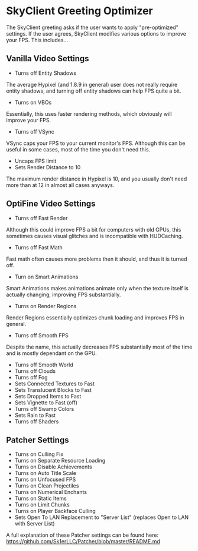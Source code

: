 # SkyClient Greeting Optimizer

The SkyClient greeting asks if the user wants to apply "pre-optimized" settings. If the user agrees, SkyClient modifies various options to improve your FPS. This includes...

## Vanilla Video Settings

- Turns off Entity Shadows

The average Hypixel (and 1.8.9 in general) user does not really require entity shadows, and turning off entity shadows can help FPS quite a bit.

- Turns on VBOs

Essentially, this uses faster rendering methods, which obviously will improve your FPS.

- Turns off VSync

VSync caps your FPS to your current monitor's FPS. Although this can be useful in some cases, most of the time you don't need this.

- Uncaps FPS limit
- Sets Render Distance to 10

The maximum render distance in Hypixel is 10, and you usually don't need more than at 12 in almost all cases anyways.

## OptiFine Video Settings

- Turns off Fast Render

Although this could improve FPS a bit for computers with old GPUs, this sometimes causes visual glitches and is incompatible with HUDCaching.

- Turns off Fast Math

Fast math often causes more problems then it should, and thus it is turned off.

- Turn on Smart Animations

Smart Animations makes animations animate only when the texture itself is actually changing, improving FPS substantially.

- Turns on Render Regions

Render Regions essentially optimizes chunk loading and improves FPS in general.

- Turns off Smooth FPS

Despite the name, this actually decreases FPS substantially most of the time and is mostly dependant on the GPU.

- Turns off Smooth World
- Turns off Clouds
- Turns off Fog
- Sets Connected Textures to Fast
- Sets Translucent Blocks to Fast
- Sets Dropped Items to Fast
- Sets Vignette to Fast (off)
- Turns off Swamp Colors
- Sets Rain to Fast
- Turns off Shaders


## Patcher Settings

- Turns on Culling Fix
- Turns on Separate Resource Loading
- Turns on Disable Achievements
- Turns on Auto Title Scale
- Turns on Unfocused FPS
- Turns on Clean Projectiles
- Turns on Numerical Enchants
- Turns on Static Items
- Turns on Limit Chunks
- Turns on Player Backface Culling
- Sets Open To LAN Replacement to "Server List" (replaces Open to LAN with Server List)

A full explanation of these Patcher settings can be found here: https://github.com/Sk1erLLC/Patcher/blob/master/README.md
